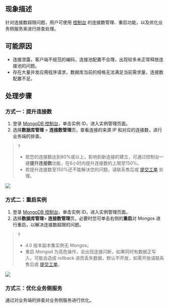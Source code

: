 

## 现象描述
针对连接数超限问题，用户可使用 [控制台](https://console.cloud.tencent.com/mongodb) 的连接数管理、重启功能，以及优化业务侧服务来进行排查处理。

## 可能原因
-  连接泄露，客户端不规范的编码，连接池配置不合理，出现较多未正常释放连接池的问题。
-  存在大量并发应用程序请求，数据库当前的规格无法满足当前需求量，连接数配置不足。

## 处理步骤
### 方式一：提升连接数
1. 登录 [MongoDB 控制台](https://console.cloud.tencent.com/mongodb)，单击实例 ID，进入实例管理页面。
2. 选择**数据库管理** > **连接数管理**页，查看连接的来源 IP 和对应的连接数，进行业务端的排查。
>?
>-  若您的连接数达到80%或以上，影响到新连接的建立，可通过控制台一键**提升连接数**功能，在6小时内提升连接数的上限至150%。
>- 若提升连接数至150%还不能解决您的问题，请联系售后或 [提交工单](https://console.cloud.tencent.com/workorder/category) 处理。
>
![](https://main.qcloudimg.com/raw/af438cd3d075e059c800217032a10273.png)

### 方式二：重启实例
1. 登录 [MongoDB 控制台](https://console.cloud.tencent.com/mongodb)，单击实例 ID，进入实例管理页面。
2. 选择**数据库管理**> **连接数管理**页，必要时您可单击右侧的**重启**对 Mongos 进行重启，以解决连接数超限的问题。
>?
>- 4.0 版本副本集实例无 Mongos。
>- 重启 Mongod 为高危操作，会出现连接闪断，如果同时有数据正写入，可能会造成 rollback 进而丢失数据，默认不开放，如需开放请联系售后或 [提交工单](https://console.cloud.tencent.com/workorder/category)。
>
![](https://main.qcloudimg.com/raw/5bc0048055912d0e4353b25440d9bd91.png)

### 方式三：优化业务侧服务
通过对业务端的排查对业务侧服务进行优化。

